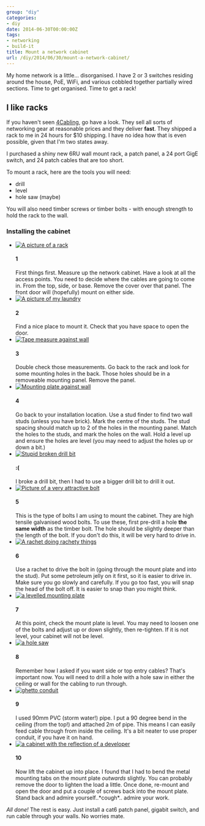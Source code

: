 ```yaml
---
group: "diy"
categories:
- diy
date: 2014-06-30T00:00:00Z
tags:
- networking
- build-it
title: Mount a network cabinet
url: /diy/2014/06/30/mount-a-network-cabinet/
---
```




My home network is a little... disorganised. I have 2 or 3 switches residing around the house, PoE, WiFi, and various cobbled together partially wired sections. Time to get organised. Time to get a rack!

<!--more-->

## I like racks

If you haven't seen [4Cabling](http://www.4cabling.com.au), go have a look. They sell all sorts of networking gear at reasonable prices and they deliver **fast**. They shipped a rack to me in 24 hours for $10 shipping. I have no idea how that is even possible, given that I'm two states away.

I purchased a shiny new 6RU wall mount rack, a patch panel, a 24 port GigE switch, and 24 patch cables that are too short.

To mount a rack, here are the tools you will need:

- drill
- level
- hole saw (maybe)

You will also need timber screws or timber bolts - with enough strength to hold the rack to the wall.


### Installing the cabinet

<ul class="howto">
<li>
<a class="fancybox" rel="group" href="/images/rack00.jpg" title="Nice rack. Can I touch it?"><img src="/images/sm_rack00.jpg" class="img-thumbnail" alt="A picture of a rack" /></a>
<h4>1</h4>
First things first. Measure up the network cabinet. Have a look at all the access points. You need to decide where the cables are going to come in. From the top, side, or base. Remove the cover over that panel. The front door will (hopefully) mount on either side.
</li>

<li>
<a class="fancybox" rel="group" href="/images/rack01.jpg" title="Ikea shelving. The more shelves I add, the less organised I get."><img src="/images/sm_rack01.jpg" class="img-thumbnail" alt="A picture of my laundry" /></a>
<h4>2</h4>
Find a nice place to mount it. Check that you have space to open the door.
</li>
<li>
<a class="fancybox" rel="group" href="/images/rack02.jpg" title="Check you have enough space!"><img src="/images/sm_rack02.jpg" class="img-thumbnail" alt="Tape measure against wall" /></a>
<h4>3</h4>
Double check those measurements. Go back to the rack and look for some mounting holes in the back. Those holes should be in a removeable mounting panel. Remove the panel.
</li>
<li>
<a class="fancybox" rel="group" href="/images/rack03.jpg" title="Mounting plate positioning"><img src="/images/sm_rack03.jpg" class="img-thumbnail" alt="Mounting plate against wall" /></a>
<h4>4</h4>
Go back to your installation location. Use a stud finder to find two wall studs (unless you have brick). Mark the centre of the studs. The stud spacing should match up to 2 of the holes in the mounting panel. Match the holes to the studs, and mark the holes on the wall. Hold a level up and ensure the holes are level (you may need to adjust the holes up or down a bit.)
</li>
<li>
<a class="fancybox" rel="group" href="/images/rack09.jpg" title="Broken drill bit :("><img src="/images/sm_rack09.jpg" class="img-thumbnail" alt="Stupid broken drill bit" /></a>
<h4>:(</h4>
I broke a drill bit, then I had to use a bigger drill bit to drill it out.
</li>
<li>
<a class="fancybox" rel="group" href="/images/rack04.jpg" title="timber bolt"><img src="/images/sm_rack04.jpg" class="img-thumbnail" alt="Picture of a very attractive bolt" /></a>
<h4>5</h4>
This is the type of bolts I am using to mount the cabinet. They are high tensile galvanised wood bolts. To use these, first pre-drill a hole <b>the same width</b> as the timber bolt. The hole should be slightly deeper than the length of the bolt. If you don't do this, it will be very hard to drive in.
</li>
<li>
<a class="fancybox" rel="group" href="/images/rack05.jpg" title="Do NOT use a drill/driver to put those bolts in. I snapped the heads off of 3 when I wall mounted my TV. I am a slow learner."><img src="/images/sm_rack05.jpg" class="img-thumbnail" alt="A rachet doing rachety things" /></a>
<h4>6</h4>
Use a rachet to drive the bolt in (going through the mount plate and into the stud). Put some petroleum jelly on it first, so it is easier to drive in. Make sure you go slowly and carefully. If you go too fast, you will snap the head of the bolt off. It is easier to snap than you might think.
</li>
<li>
<a class="fancybox" rel="group" href="/images/rack06.jpg" title="a levelled mounting plate"><img src="/images/sm_rack06.jpg" class="img-thumbnail" alt="a levelled mounting plate" /></a>
<h4>7</h4>
At this point, check the mount plate is level. You may need to loosen one of the bolts and adjust up or down slightly, then re-tighten. If it is not level, your cabinet will not be level.
</li>
<li>
<a class="fancybox" rel="group" href="/images/rack07.jpg" title="a hole saw? a hole saw. What did the hole see?"><img src="/images/sm_rack07.jpg" class="img-thumbnail" alt="a hole saw" /></a>
<h4>8</h4>
Remember how I asked if you want side or top entry cables? That's important now. You will need to drill a hole with a hole saw in either the ceiling or wall for the cabling to run through.
</li>
<li>
<a class="fancybox" rel="group" href="/images/rack08.jpg" title="Storm water pipe makes great conduit if you live in a ghetto like I should."><img src="/images/sm_rack08.jpg" class="img-thumbnail" alt="ghetto conduit" /></a>
<h4>9</h4>
I used 90mm PVC (storm water!) pipe. I put a 90 degree bend in the ceiling (from the top!) and attached 2m of pipe. This means I can easily feed cable through from inside the ceiling. It's a bit neater to use proper conduit, if you have it on hand.
</li>
<li>
<a class="fancybox" rel="group" href="/images/rack10.jpg" title="Who's that good looking dude?"><img src="/images/sm_rack10.jpg" class="img-thumbnail" alt="a cabinet with the reflection of a developer" /></a>
<h4>10</h4>
Now lift the cabinet up into place. I found that I had to bend the metal mounting tabs on the mount plate <i>outwards</i> slightly. You can probably remove the door to lighten the load a little. Once done, re-mount and open the door and put a couple of screws back into the mount plate. Stand back and admire yourself..*cough*.. admire your work.
</li>
</ul>

*All done!* The rest is easy. Just install a cat6 patch panel, gigabit switch, and run cable through your walls. No worries mate.
